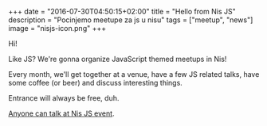 +++
date = "2016-07-30T04:50:15+02:00"
title = "Hello from Nis JS"
description = "Pocinjemo meetupe za js u nisu"
tags = ["meetup", "news"]
image = "nisjs-icon.png"
+++

Hi!

Like JS? We're gonna organize JavaScript themed meetups in Nis!

Every month, we'll get together at a venue, have a few JS related talks, have some coffee (or beer) and discuss interesting things.

Entrance will always be free, duh.

[Anyone can talk at Nis JS event](https://github.com/nisjs/cfp).